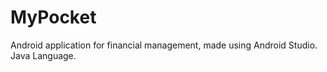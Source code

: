 # MyPocket

Android application for financial management, made using Android Studio. Java Language.
